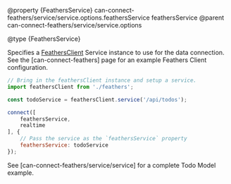 @property {FeathersService} can-connect-feathers/service/service.options.feathersService feathersService
@parent can-connect-feathers/service/service.options

@type {FeathersService}

Specifies a [FeathersClient](https://docs.feathersjs.com/clients/feathers.html) Service instance to use for the data connection.  See the [can-connect-feathers] page for an example Feathers Client configuration.

```js
// Bring in the feathersClient instance and setup a service.
import feathersClient from './feathers';

const todoService = feathersClient.service('/api/todos');

connect([
	feathersService,
	realtime
], {
	// Pass the service as the `feathersService` property
	feathersService: todoService
});
```

See [can-connect-feathers/service/service] for a complete Todo Model example.